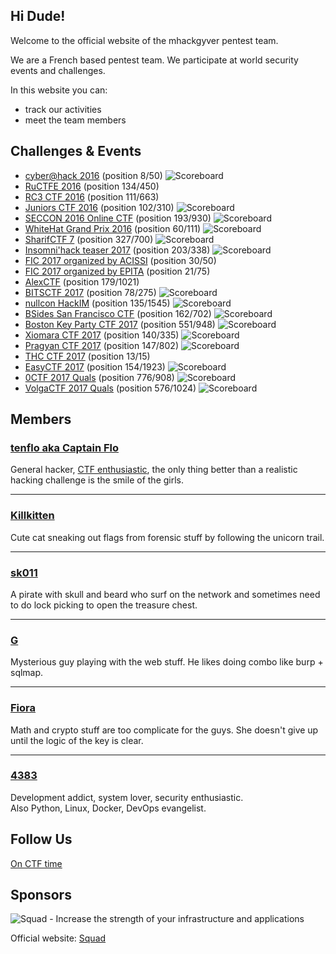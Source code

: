 ## Hi Dude!
Welcome to the official website of the mhackgyver pentest team.

We are a French based pentest team. We participate at world security events and challenges.

In this website you can:
- track our activities
- meet the team members

## Challenges & Events
- [cyber@hack 2016](https://www.cyberathack.com/) (position 8/50)
![Scoreboard](https://github.com/mhackgyver-squad/mhackgyver/blob/master/images/CTF%20result.png "Cyber@hack 2016 scoreboard")
- [RuCTFE 2016](http://ructfe.org/) (position 134/450)
- [RC3 CTF 2016](http://ctf.rc3.club/) (position 111/663)
- [Juniors CTF 2016](https://juniors.ctf.org.ru/) (position 102/310)
![Scoreboard](https://github.com/mhackgyver-squad/mhackgyver/blob/master/images/102%C3%A8me%20Juniors%20CTF.png "Juniors CTF 2016 scoreboard")
- [SECCON 2016 Online CTF](http://ctf.seccon.jp) (position 193/930)
![Scoreboard](https://github.com/mhackgyver-squad/mhackgyver/blob/master/images/SECCON%202016%20Online%20CTF%20193%C3%A8me%20sur%20930.png "SECCON 2016 Online CTF scoreboard")
- [WhiteHat Grand Prix 2016](http://whitehatvn.com/forum/whitehat-grand-prix-2016/95632-announcement) (position 60/111)
![Scoreboard](https://github.com/mhackgyver-squad/mhackgyver/blob/master/images/WhiteHat%20Grand%20Prix%202016%2060%C3%A8me%20sur%20111.png "WhiteHat Grand Prix 2016 scoreboard")
- [SharifCTF 7](http://ctf.sharif.edu/) (position 327/700)
![Scoreboard](https://github.com/mhackgyver-squad/mhackgyver/blob/master/images/SharifCTF%207%20327%C3%A8me%20sur%20700.png "SharifCTF 7 scoreboard")
- [Insomni'hack teaser 2017](https://insomnihack.ch/?page_id=16) (position 203/338)
![Scoreboard](https://github.com/mhackgyver-squad/mhackgyver/blob/master/images/Insomni%20hack%20203%C3%A8me%20sur%20338.png "Insomni'hack teaser 2017 scoreboard")
- [FIC 2017 organized by ACISSI](https://www.forum-fic.com/site/FR/Prix__Challenges/Challenges,C59984,I59996.htm?KM_Session=c2b19ead0fc8b0ca649ae5ca56b9a52a) (position 30/50)
- [FIC 2017 organized by EPITA](https://www.forum-fic.com/site/FR/Prix__Challenges/Challenges,C59984,I59996.htm?KM_Session=c2b19ead0fc8b0ca649ae5ca56b9a52a) (position 21/75)
- [AlexCTF](https://ctf.oddcoder.com/) (position 179/1021)
- [BITSCTF 2017](https://bitsctf.bits-quark.org/) (position 78/275)
![Scoreboard](https://github.com/mhackgyver-squad/mhackgyver/blob/master/images/BITSCTF%2078%C3%A8me%20sur%20275.png "BITSCTF 2017 scoreboard")
- [nullcon HackIM](http://ctf.nullcon.net/) (position 135/1545)
![Scoreboard](https://github.com/mhackgyver-squad/mhackgyver/blob/master/images/Nullcon%20HackIM%202017%20135%C3%A8me%20sur%201545.png "nullcon HackIM scoreboard")
- [BSides San Francisco CTF](https://bsidessf.com/ctf.html) (position 162/702)
![Scoreboard](https://github.com/mhackgyver-squad/mhackgyver/blob/master/images/BSIDESSF%20162%C3%A8me%20sur%20702.png "BSides San Francisco CTF scoreboard")
- [Boston Key Party CTF 2017](http://bostonkeyparty.net/) (position 551/948)
![Scoreboard](https://github.com/mhackgyver-squad/mhackgyver/blob/master/images/BKP%202017%20551%C3%A8me%20sur%20948.png "Boston Key Party CTF 2017 scoreboard")
- [Xiomara CTF 2017](https://xiomara.xyz/) (position 140/335)
![Scoreboard](https://github.com/mhackgyver-squad/mhackgyver/blob/master/images/XiomaraCTF%20140%C3%A8me%20sur%20335.png "Xiomara CTF 2017 scoreboard")
- [Pragyan CTF 2017](https://ctf.pragyan.org/home) (position 147/802)
![Scoreboard](https://github.com/mhackgyver-squad/mhackgyver/blob/master/images/Pragyan%20CTF%202017%20147%C3%A8me%20sur%20802.png "Pragyan CTF 2017 scoreboard")
- [THC CTF 2017](https://thcon.party/) (position 13/15)
- [EasyCTF 2017](https://www.easyctf.com/) (position 154/1923)
![Scoreboard](https://github.com/mhackgyver-squad/mhackgyver/blob/master/images/EasyCTF%20154%C3%A8me%20sur%201923.png "EasyCTF 2017 scoreboard")
- [0CTF 2017 Quals](https://ctf.0ops.net/) (position 776/908)
![Scoreboard](https://github.com/mhackgyver-squad/mhackgyver/blob/master/images/0CTF%20776%C3%A8me%20sur%20908.png "0CTF 2017 Quals scoreboard")
- [VolgaCTF 2017 Quals](https://quals.2017.volgactf.ru/) (position 576/1024)
![Scoreboard](https://github.com/mhackgyver-squad/mhackgyver/blob/master/images/VolgaCTF%202017%20Quals%20576%C3%A8me%20sur%201024.png "VolgaCTF 2017 Quals scoreboard")

## Members
### [tenflo aka Captain Flo](https://github.com/tenflo)
General hacker, [CTF enthusiastic](http://www.wechall.net/fr/profile/tenflo), the only thing better than a realistic hacking challenge is the smile of the girls.

---

### [Killkitten](https://github.com/Killkitten)
Cute cat sneaking out flags from forensic stuff by following the unicorn trail.

---

### [sk011](https://ctftime.org/user/23271)
A pirate with skull and beard who surf on the network and sometimes need to do lock picking to open the treasure chest. 

---

### [G](https://www.root-me.org/John_doo29)
Mysterious guy playing with the web stuff. He likes doing combo like burp + sqlmap. 

---

### [Fiora](https://ctftime.org/user/23457)
Math and crypto stuff are too complicate for the guys. She doesn't give up until the logic of the key is clear.

---

### [4383](https://github.com/4383)
Development addict, system lover, security enthusiastic.   
Also Python, Linux, Docker, DevOps evangelist.

## Follow Us
[On CTF time](https://ctftime.org/team/30616)

## Sponsors
![Squad - Increase the strength of your infrastructure and applications](https://www.squad.fr/static/images/theme/logo_blue.png "Squad")

Official website: [Squad](https://www.squad.fr/en/know-us/)




